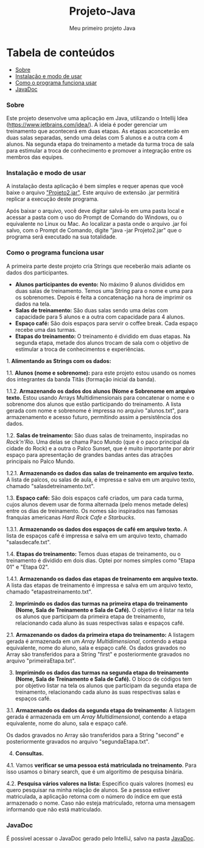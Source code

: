 <h1 align="center"> Projeto-Java</h1>

<p align="center">Meu primeiro projeto Java</p>

Tabela de conteúdos
=================
<!--ts-->
   * [Sobre](#Sobre)
   * [Instalação e modo de usar](#instalacao)
   * [Como o programa funciona usar](#como-usar)
   * [JavaDoc](#JavaDoc)
<!--te-->

<h3> Sobre </h3>

Este projeto desenvolve uma aplicação em Java, utilizando o Intellij Idea (https://www.jetbrains.com/idea/). A ideia é poder gerenciar um treinamento que acontecerá em duas etapas. As etapas aconceterão em duas salas separadas, sendo uma delas com 5 alunos e a outra com 4 alunos. Na segunda etapa do treinamento a metade da turma troca de sala para estimular a troca de conhecimento e promover a integração entre os membros das equipes.

<h3> Instalação e modo de usar</h3>

A instalação desta aplicação é bem simples e requer apenas que você baixe o arquivo <a href="https://github.com/vanderleik/Projeto-Java/blob/master/out/artifacts/Projeto2_jar/Projeto2.jar">"Projeto2.jar"</a>. Este arquivo de extensão .jar permitirá replicar a execução deste programa.
<p></p>
Após baixar o arquivo, você deve digitar salvá-lo em uma pasta local e acessar a pasta com o uso do Prompt de Comando do Windows, ou o equivalente no Linux ou Mac. Ao localizar a pasta onde o arquivo .jar foi salvo, com o Prompt de Comando, digite "java -jar Projeto2.jar" que o programa será executado na sua totalidade.

<h3>Como o programa funciona usar</h3>

A primeira parte deste projeto cria Strings que receberão mais adiante os dados dos participantes.

* <b>Alunos participantes do evento:</b> No máximo 9 alunos divididos em duas salas de treinamento. Temos uma String para o nome e uma para os sobrenomes. Depois é feita a concatenação na hora de imprimir os dados na tela.
* <b>Salas de treinamento:</b> São duas salas sendo uma delas com capacidade para 5 alunos e a outra com capacidade para 4 alunos.
* <b>Espaço café:</b> São dois espaços para servir o coffee break. Cada espaço recebe uma das turmas.
* <b>Etapas do treinamento:</b> O treinamento é dividido em duas etapas. Na segunda etapa, metade dos alunos trocam de sala com o objetivo de estimular a troca de conhecimentos e experiências.
 
1.<b> Alimentando as Strings com os dados:</b>

1.1. <b>Alunos (nome e sobrenome):</b> para este projeto estou usando os nomes dos integrantes da banda Titãs (formação inicial da banda).

1.1.2.<b> Armazenando os dados dos alunos (Nome e Sobrenome em arquivo texto.</b>
Estou usando Arrays Multidimensionais para concatenar o nome e o sobrenome dos alunos que estão participando do treinamento.
A lista gerada com nome e sobrenome é impressa no arquivo "alunos.txt", para armazenamento e acesso futuro, permitindo assim a persistência dos dados.

1.2. <b>Salas de treinamento:</b>
São duas salas de treinamento, inspiradas no <i>Rock'n'Rio</i>. Uma delas se chama Paco Mundo (que é o paco principal da cidade do Rock) e a outra o Palco Sunset, que é muito importante por abrir espaço para apresentação de grandes bandas antes das atrações principais no Palco Mundo.
 
1.2.1. <b>Armazenando os dados das salas de treinamento em arquivo texto.</b>
A lista de palcos, ou salas de aula, é impressa e salva em um arquivo texto, chamado "salasdetreinamento.txt".
 
1.3. <b>Espaço café:</b>
São dois espaços café criados, um para cada turma, cujos alunos devem usar de forma alternada (pelo menos metade deles) entre os dias de treinamento. Os nomes são inspirados nas famosas franquias americanas <i>Hard Rock</i> <i>Cafe e Starbucks</i>.
 
1.3.1. <b>Armazenando os dados dos espaços de café em arquivo texto.</b>
A lista de espaços café é impressa e salva em um arquivo texto, chamado "salasdecafe.txt".
 
1.4. <b>Etapas do treinamento:</b>
Temos duas etapas de treinamento, ou o treinamento é dividido em dois dias. Optei por nomes simples como "Etapa 01" e "Etapa 02".
 
1.4.1. <b>Armazenando os dados das etapas de treinamento em arquivo texto.</b>
A lista das etapas de treinamento é impressa e salva em um arquivo texto, chamado "etapastreinamento.txt".
 
2. <b>Imprimindo os dados das turmas na primeira etapa do treinamento (Nome, Sala de Treinamento e Sala de Café).</b>
O objetivo é listar na tela os alunos que participam da primeira etapa de treinamento, relacionando cada aluno às suas respectivas salas e espaços café.

2.1. <b>Armazenando os dados da primeira etapa do treinamento:</b>
A listagem gerada é armazenada em um <i>Array Multidimensional</i>, contendo a etapa equivalente, nome do aluno, sala e espaço café.
Os dados gravados no Array são transferidos para a String "first" e posteriormente gravados no arquivo "primeiraEtapa.txt".
 
3. <b>Imprimindo os dados das turmas na segunda etapa do treinamento (Nome, Sala de Treinamento e Sala de Café).</b>
O bloco de códigos tem por objetivo listar na tela os alunos que participam da segunda etapa de treinamento, relacionando cada aluno às suas respectivas salas e espaços café.
 
3.1. <b>Armazenando os dados da segunda etapa do treinamento:</b>
A listagem gerada é armazenada em um <i>Array Multidimensional</i>, contendo a etapa equivalente, nome do aluno, sala e espaço café.

Os dados gravados no Array são transferidos para a String "second" e posteriormente gravados no arquivo "segundaEtapa.txt".

4. <b>Consultas.</b>

4.1. Vamos <b>verificar se uma pessoa está matriculada no treinamento</b>. Para isso usamos o binary search, que é um algorítimo de pesquisa binária.

4.2. <b>Pesquisa vários valores na lista:</b>
Especifico quais valores (nomes) eu quero pesquisar na minha relação de alunos. Se a pessoa estiver matriculada, a aplicação retorna com o número do índice em que está armazenado o nome. Caso não esteja matriculado, retorna uma mensagem informando que não está matriculado.

<h3> JavaDoc</h3>

É possível acessar o JavaDoc gerado pelo IntelliJ, salvo na pasta  <a href="https://github.com/vanderleik/Projeto-Java/tree/master/JavaDoc">JavaDoc</a>.

